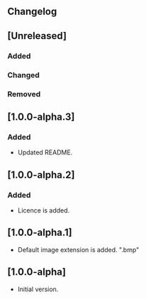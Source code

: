 ## Changelog

## [Unreleased]

### Added

### Changed

### Removed

## [1.0.0-alpha.3]

### Added
* Updated README.

## [1.0.0-alpha.2]

### Added
* Licence is added.

## [1.0.0-alpha.1]
* Default image extension is added. ".bmp"

## [1.0.0-alpha]
* Initial version.
